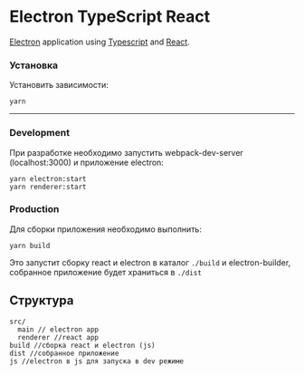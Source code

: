 # Electron TypeScript React

[Electron](https://electron.atom.io/) application using [Typescript](https://www.typescriptlang.org/) and [React](https://facebook.github.io/react/).

### Установка

Установить зависимости:

    yarn

---

### Development

При разработке необходимо запустить webpack-dev-server (localhost:3000) и приложение electron:

    yarn electron:start  
    yarn renderer:start

### Production

Для сборки приложения необходимо выполнить:

    yarn build

Это запустит сборку react и electron в каталог `./build` и electron-builder, собранное приложение будет храниться в `./dist` 

## Структура

    src/
      main // electron app
      renderer //react app
    build //сборка react и electron (js)
    dist //собранное приложение
    js //electron в js для запуска в dev режиме
